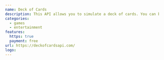```yaml
---
name: Deck of Cards
description: This API allows you to simulate a deck of cards. You can build some cool card games without worrying much aboaut the back-end stuff.
categories:
  - games
  - entertainment
features:
  https: true
  payment: free
url: https://deckofcardsapi.com/
logo:
---
```

